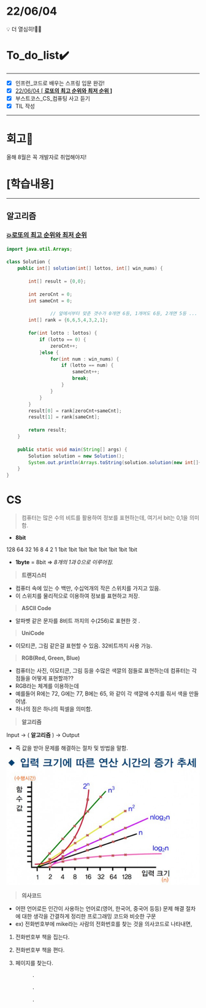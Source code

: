# 22/06/04

<aside>
💡 더 열심히!💪🏻

</aside>

# To_do_list✔️

---

- [x]  인프런_코드로 배우는 스프링 입문 완강!
- [x]  [22/06/04 [ **로또의 최고 순위와 최저 순위 ]**](https://programmers.co.kr/learn/courses/30/lessons/77484)
- [x]  부스트코스_CS_컴퓨팅 사고 듣기
- [x]  TIL 작성

---

# 회고🤔

올해 8월은 꼭 개발자로 취업해야지!

# [학습내용]

---

## **알고리즘**

### [💥로또의 최고 순위와 최저 순위](https://programmers.co.kr/learn/courses/30/lessons/77484)

```java
import java.util.Arrays;

class Solution {
    public int[] solution(int[] lottos, int[] win_nums) {

        int[] result = {0,0};
				
        int zeroCnt = 0;
        int sameCnt = 0;

				// 앞에서부터 맞춘 갯수가 0개면 6등, 1개여도 6등, 2개면 5등 ...
        int[] rank = {6,6,5,4,3,2,1};

        for(int lotto : lottos) {
            if (lotto == 0) {
                zeroCnt++;
            }else {
                for(int num : win_nums) {
                    if (lotto == num) {
                        sameCnt++;
                        break;
                    }
                }
            }
        }
        result[0] = rank[zeroCnt+sameCnt];
        result[1] = rank[sameCnt];

        return result;
    }

    public static void main(String[] args) {
        Solution solution = new Solution();
        System.out.println(Arrays.toString(solution.solution(new int[]{44,1,0,0,31,25},new int[]{31,10,45,1,6,19})));
    }
}
```

# CS

> 컴퓨터는 많은 수의 비트를 활용하여 정보를 표현하는데, 여기서 bit는 0,1을 의미함.
> 
- **8bit**

128   64    32    16    8      4      2      1
1bit  1bit  1bit  1bit  1bit  1bit   1bit  1bit

- **1byte** = 8bit ⇒ *8개의 1과 0으로 이루어짐.*

> **트랜지스터**
> 
- 컴퓨터 속에 있는 수 백만, 수십억개의 작은 스위치를 가지고 있음.
- 이 스위치를 물리적으로 이용하여 정보를 표현하고 저장.

> **ASCII Code**
> 
- 알파벳 같은 문자를 8비트 까지의 수(256)로 표현한 것 .

> **UniCode**
> 
- 이모티콘, 그림 같은걸 표현할 수 있음. 32비트까지 사용 가능.

> **RGB(Red, Green, Blue)**
> 
- 컴퓨터는 사진, 이모티콘, 그림 등을 수많은 색깔의 점들로 표현하는데 컴퓨터는 각 점들을 어떻게 표현할까??
- RGB라는 체계를 이용하는데
- 예를들어 R에는 72, G에는 77, B에는 65, 와 같이 각 색깔에 수치를 줘서 색을 만들어냄.
- 하나의 점은 하나의 픽셀을 의미함.

> **알고리즘**
> 

Input → (      **알고리즘**      ) → Output 

- 즉 값을 받아 문제를 해결하는 절차 및 방법을 말함.

![Untitled](22%2006%2004%20d7fcfd88547f44aa86e72c2108848f77/Untitled.png)

> **의사코드**
> 
- 어떤 언어로든 인간이 사용하는 언어로(영어, 한국어, 중국어 등등) 문제 해결 절차에 대한 생각을 간결하게 정리한 프로그래밍 코드와 비슷한 구문
- ex) 전화번호부에 mike라는 사람의 전화번호를 찾는 것을 의사코드로 나타내면,
1. 전화번호부 책을 집는다.
2. 전화번호부 책을 편다.
3. 페이지를 찾는다.

             .

             .

             .